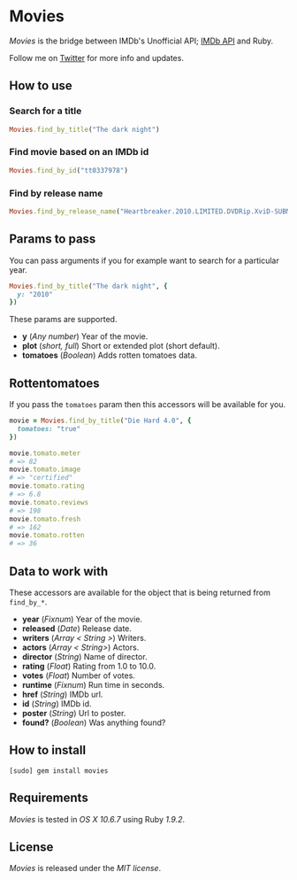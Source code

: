 # Movies

*Movies* is the bridge between IMDb's Unofficial API; [IMDb API](http://imdbapi.com/) and Ruby.

Follow me on [Twitter](http://twitter.com/linusoleander) for more info and updates.

## How to use

### Search for a title

```` ruby
Movies.find_by_title("The dark night")
````

### Find movie based on an IMDb id

```` ruby
Movies.find_by_id("tt0337978")
````

### Find by release name

```` ruby
Movies.find_by_release_name("Heartbreaker.2010.LIMITED.DVDRip.XviD-SUBMERGE")
````

## Params to pass

You can pass arguments if you for example want to search for a particular year.

```` ruby
Movies.find_by_title("The dark night", {
  y: "2010"
})
````

These params are supported.

- **y** (*Any number*) Year of the movie.
- **plot** (*short, full*) Short or extended plot (short default).
- **tomatoes** (*Boolean*) Adds rotten tomatoes data.

## Rottentomatoes

If you pass the `tomatoes` param then this accessors will be available for you.


```` ruby
movie = Movies.find_by_title("Die Hard 4.0", {
  tomatoes: "true"
})

movie.tomato.meter
# => 82
movie.tomato.image
# => "certified"
movie.tomato.rating
# => 6.8
movie.tomato.reviews
# => 198
movie.tomato.fresh
# => 162
movie.tomato.rotten
# => 36
````

## Data to work with

These accessors are available for the object that is being returned from `find_by_*`.

- **year** (*Fixnum*) Year of the movie.
- **released** (*Date*) Release date.
- **writers** (*Array < String >*) Writers.
- **actors** (*Array < String>*) Actors.
- **director** (*String*) Name of director.
- **rating** (*Float*) Rating from 1.0 to 10.0.
- **votes** (*Float*) Number of votes.
- **runtime** (*Fixnum*) Run time in seconds.
- **href** (*String*) IMDb url.
- **id** (*String*) IMDb id.
- **poster** (*String*) Url to poster.
- **found?** (*Boolean*) Was anything found?

## How to install

    [sudo] gem install movies

## Requirements

*Movies* is tested in *OS X 10.6.7* using Ruby *1.9.2*.

## License

*Movies* is released under the *MIT license*.